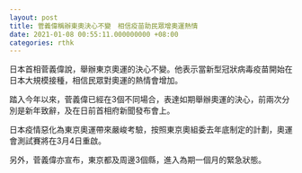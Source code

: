 ```yaml
---
layout: post
title: 菅義偉稱辦東奧決心不變　相信疫苗助民眾增奧運熱情
date: 2021-01-08 00:55:11.000000000 +08:00
categories: rthk
---
```


日本首相菅義偉說，舉辦東京奧運的決心不變。他表示當新型冠狀病毒疫苗開始在日本大規模接種，相信民眾對奧運的熱情會增加。

踏入今年以來，菅義偉已經在3個不同場合，表達如期舉辦奧運的決心，前兩次分別是新年致辭，及在日前首相府新聞發布會上。

日本疫情惡化為東京奧運帶來嚴峻考驗，按照東京奧組委去年底制定的計劃，奧運會測試賽將在3月4日重啟。

另外，菅義偉亦宣布，東京都及周邊3個縣，進入為期一個月的緊急狀態。
